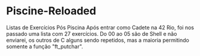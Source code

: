 # Piscine-Reloaded
Listas de Exercícios Pós Piscina
Após entrar como Cadete na 42 Rio, foi nos passado uma lista com 27 exercícios. Do 00 ao 05 são de Shell e não enviarei, os outros de C alguns sendo repetidos, mas a maioria permitindo somente a função "ft_putchar".
